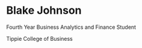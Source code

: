 # Blake Johnson
<p> Fourth Year Business Analytics and Finance Student </p>
<p> Tippie College of Business </p>


